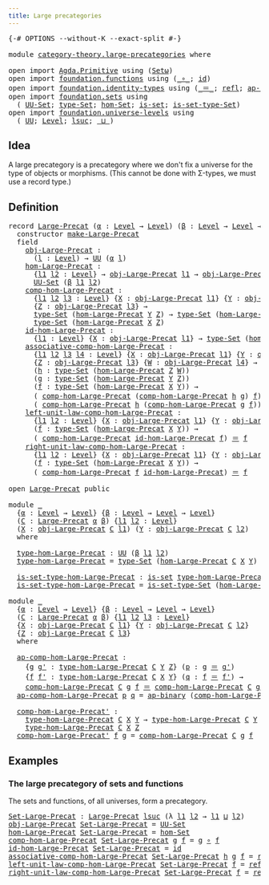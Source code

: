 ```yaml
---
title: Large precategories
---
```


<pre class="Agda"><a id="45" class="Symbol">{-#</a> <a id="49" class="Keyword">OPTIONS</a> <a id="57" class="Pragma">--without-K</a> <a id="69" class="Pragma">--exact-split</a> <a id="83" class="Symbol">#-}</a>

<a id="88" class="Keyword">module</a> <a id="95" href="category-theory.large-precategories.html" class="Module">category-theory.large-precategories</a> <a id="131" class="Keyword">where</a>

<a id="138" class="Keyword">open</a> <a id="143" class="Keyword">import</a> <a id="150" href="Agda.Primitive.html" class="Module">Agda.Primitive</a> <a id="165" class="Keyword">using</a> <a id="171" class="Symbol">(</a><a id="172" href="Agda.Primitive.html#381" class="Primitive">Setω</a><a id="176" class="Symbol">)</a>
<a id="178" class="Keyword">open</a> <a id="183" class="Keyword">import</a> <a id="190" href="foundation.functions.html" class="Module">foundation.functions</a> <a id="211" class="Keyword">using</a> <a id="217" class="Symbol">(</a><a id="218" href="foundation-core.functions.html#420" class="Function Operator">_∘_</a><a id="221" class="Symbol">;</a> <a id="223" href="foundation-core.functions.html#322" class="Function">id</a><a id="225" class="Symbol">)</a>
<a id="227" class="Keyword">open</a> <a id="232" class="Keyword">import</a> <a id="239" href="foundation.identity-types.html" class="Module">foundation.identity-types</a> <a id="265" class="Keyword">using</a> <a id="271" class="Symbol">(</a><a id="272" href="foundation-core.identity-types.html#1865" class="Function Operator">_＝_</a><a id="275" class="Symbol">;</a> <a id="277" href="foundation-core.identity-types.html#1820" class="InductiveConstructor">refl</a><a id="281" class="Symbol">;</a> <a id="283" href="foundation-core.identity-types.html#7942" class="Function">ap-binary</a><a id="292" class="Symbol">)</a>
<a id="294" class="Keyword">open</a> <a id="299" class="Keyword">import</a> <a id="306" href="foundation.sets.html" class="Module">foundation.sets</a> <a id="322" class="Keyword">using</a>
  <a id="330" class="Symbol">(</a> <a id="332" href="foundation-core.sets.html#1190" class="Function">UU-Set</a><a id="338" class="Symbol">;</a> <a id="340" href="foundation-core.sets.html#1304" class="Function">type-Set</a><a id="348" class="Symbol">;</a> <a id="350" href="foundation.sets.html#4494" class="Function">hom-Set</a><a id="357" class="Symbol">;</a> <a id="359" href="foundation-core.sets.html#1113" class="Function">is-set</a><a id="365" class="Symbol">;</a> <a id="367" href="foundation-core.sets.html#1355" class="Function">is-set-type-Set</a><a id="382" class="Symbol">)</a>
<a id="384" class="Keyword">open</a> <a id="389" class="Keyword">import</a> <a id="396" href="foundation.universe-levels.html" class="Module">foundation.universe-levels</a> <a id="423" class="Keyword">using</a>
  <a id="431" class="Symbol">(</a> <a id="433" href="foundation-core.universe-levels.html#235" class="Primitive">UU</a><a id="435" class="Symbol">;</a> <a id="437" href="Agda.Primitive.html#597" class="Postulate">Level</a><a id="442" class="Symbol">;</a> <a id="444" href="Agda.Primitive.html#780" class="Primitive">lsuc</a><a id="448" class="Symbol">;</a> <a id="450" href="Agda.Primitive.html#810" class="Primitive Operator">_⊔_</a><a id="453" class="Symbol">)</a>
</pre>
## Idea

A large precategory is a precategory where we don't fix a universe for the type of objects or morphisms. (This cannot be done with Σ-types, we must use a record type.)

## Definition

<pre class="Agda"><a id="661" class="Keyword">record</a> <a id="Large-Precat"></a><a id="668" href="category-theory.large-precategories.html#668" class="Record">Large-Precat</a> <a id="681" class="Symbol">(</a><a id="682" href="category-theory.large-precategories.html#682" class="Bound">α</a> <a id="684" class="Symbol">:</a> <a id="686" href="Agda.Primitive.html#597" class="Postulate">Level</a> <a id="692" class="Symbol">→</a> <a id="694" href="Agda.Primitive.html#597" class="Postulate">Level</a><a id="699" class="Symbol">)</a> <a id="701" class="Symbol">(</a><a id="702" href="category-theory.large-precategories.html#702" class="Bound">β</a> <a id="704" class="Symbol">:</a> <a id="706" href="Agda.Primitive.html#597" class="Postulate">Level</a> <a id="712" class="Symbol">→</a> <a id="714" href="Agda.Primitive.html#597" class="Postulate">Level</a> <a id="720" class="Symbol">→</a> <a id="722" href="Agda.Primitive.html#597" class="Postulate">Level</a><a id="727" class="Symbol">)</a> <a id="729" class="Symbol">:</a> <a id="731" href="Agda.Primitive.html#381" class="Primitive">Setω</a> <a id="736" class="Keyword">where</a>
  <a id="744" class="Keyword">constructor</a> <a id="make-Large-Precat"></a><a id="756" href="category-theory.large-precategories.html#756" class="InductiveConstructor">make-Large-Precat</a>
  <a id="776" class="Keyword">field</a>
    <a id="Large-Precat.obj-Large-Precat"></a><a id="786" href="category-theory.large-precategories.html#786" class="Field">obj-Large-Precat</a> <a id="803" class="Symbol">:</a>
      <a id="811" class="Symbol">(</a><a id="812" href="category-theory.large-precategories.html#812" class="Bound">l</a> <a id="814" class="Symbol">:</a> <a id="816" href="Agda.Primitive.html#597" class="Postulate">Level</a><a id="821" class="Symbol">)</a> <a id="823" class="Symbol">→</a> <a id="825" href="foundation-core.universe-levels.html#235" class="Primitive">UU</a> <a id="828" class="Symbol">(</a><a id="829" href="category-theory.large-precategories.html#682" class="Bound">α</a> <a id="831" href="category-theory.large-precategories.html#812" class="Bound">l</a><a id="832" class="Symbol">)</a>
    <a id="Large-Precat.hom-Large-Precat"></a><a id="838" href="category-theory.large-precategories.html#838" class="Field">hom-Large-Precat</a> <a id="855" class="Symbol">:</a>
      <a id="863" class="Symbol">{</a><a id="864" href="category-theory.large-precategories.html#864" class="Bound">l1</a> <a id="867" href="category-theory.large-precategories.html#867" class="Bound">l2</a> <a id="870" class="Symbol">:</a> <a id="872" href="Agda.Primitive.html#597" class="Postulate">Level</a><a id="877" class="Symbol">}</a> <a id="879" class="Symbol">→</a> <a id="881" href="category-theory.large-precategories.html#786" class="Field">obj-Large-Precat</a> <a id="898" href="category-theory.large-precategories.html#864" class="Bound">l1</a> <a id="901" class="Symbol">→</a> <a id="903" href="category-theory.large-precategories.html#786" class="Field">obj-Large-Precat</a> <a id="920" href="category-theory.large-precategories.html#867" class="Bound">l2</a> <a id="923" class="Symbol">→</a>
      <a id="931" href="foundation-core.sets.html#1190" class="Function">UU-Set</a> <a id="938" class="Symbol">(</a><a id="939" href="category-theory.large-precategories.html#702" class="Bound">β</a> <a id="941" href="category-theory.large-precategories.html#864" class="Bound">l1</a> <a id="944" href="category-theory.large-precategories.html#867" class="Bound">l2</a><a id="946" class="Symbol">)</a>
    <a id="Large-Precat.comp-hom-Large-Precat"></a><a id="952" href="category-theory.large-precategories.html#952" class="Field">comp-hom-Large-Precat</a> <a id="974" class="Symbol">:</a>
      <a id="982" class="Symbol">{</a><a id="983" href="category-theory.large-precategories.html#983" class="Bound">l1</a> <a id="986" href="category-theory.large-precategories.html#986" class="Bound">l2</a> <a id="989" href="category-theory.large-precategories.html#989" class="Bound">l3</a> <a id="992" class="Symbol">:</a> <a id="994" href="Agda.Primitive.html#597" class="Postulate">Level</a><a id="999" class="Symbol">}</a> <a id="1001" class="Symbol">{</a><a id="1002" href="category-theory.large-precategories.html#1002" class="Bound">X</a> <a id="1004" class="Symbol">:</a> <a id="1006" href="category-theory.large-precategories.html#786" class="Field">obj-Large-Precat</a> <a id="1023" href="category-theory.large-precategories.html#983" class="Bound">l1</a><a id="1025" class="Symbol">}</a> <a id="1027" class="Symbol">{</a><a id="1028" href="category-theory.large-precategories.html#1028" class="Bound">Y</a> <a id="1030" class="Symbol">:</a> <a id="1032" href="category-theory.large-precategories.html#786" class="Field">obj-Large-Precat</a> <a id="1049" href="category-theory.large-precategories.html#986" class="Bound">l2</a><a id="1051" class="Symbol">}</a>
      <a id="1059" class="Symbol">{</a><a id="1060" href="category-theory.large-precategories.html#1060" class="Bound">Z</a> <a id="1062" class="Symbol">:</a> <a id="1064" href="category-theory.large-precategories.html#786" class="Field">obj-Large-Precat</a> <a id="1081" href="category-theory.large-precategories.html#989" class="Bound">l3</a><a id="1083" class="Symbol">}</a> <a id="1085" class="Symbol">→</a>
      <a id="1093" href="foundation-core.sets.html#1304" class="Function">type-Set</a> <a id="1102" class="Symbol">(</a><a id="1103" href="category-theory.large-precategories.html#838" class="Field">hom-Large-Precat</a> <a id="1120" href="category-theory.large-precategories.html#1028" class="Bound">Y</a> <a id="1122" href="category-theory.large-precategories.html#1060" class="Bound">Z</a><a id="1123" class="Symbol">)</a> <a id="1125" class="Symbol">→</a> <a id="1127" href="foundation-core.sets.html#1304" class="Function">type-Set</a> <a id="1136" class="Symbol">(</a><a id="1137" href="category-theory.large-precategories.html#838" class="Field">hom-Large-Precat</a> <a id="1154" href="category-theory.large-precategories.html#1002" class="Bound">X</a> <a id="1156" href="category-theory.large-precategories.html#1028" class="Bound">Y</a><a id="1157" class="Symbol">)</a> <a id="1159" class="Symbol">→</a>
      <a id="1167" href="foundation-core.sets.html#1304" class="Function">type-Set</a> <a id="1176" class="Symbol">(</a><a id="1177" href="category-theory.large-precategories.html#838" class="Field">hom-Large-Precat</a> <a id="1194" href="category-theory.large-precategories.html#1002" class="Bound">X</a> <a id="1196" href="category-theory.large-precategories.html#1060" class="Bound">Z</a><a id="1197" class="Symbol">)</a>
    <a id="Large-Precat.id-hom-Large-Precat"></a><a id="1203" href="category-theory.large-precategories.html#1203" class="Field">id-hom-Large-Precat</a> <a id="1223" class="Symbol">:</a>
      <a id="1231" class="Symbol">{</a><a id="1232" href="category-theory.large-precategories.html#1232" class="Bound">l1</a> <a id="1235" class="Symbol">:</a> <a id="1237" href="Agda.Primitive.html#597" class="Postulate">Level</a><a id="1242" class="Symbol">}</a> <a id="1244" class="Symbol">{</a><a id="1245" href="category-theory.large-precategories.html#1245" class="Bound">X</a> <a id="1247" class="Symbol">:</a> <a id="1249" href="category-theory.large-precategories.html#786" class="Field">obj-Large-Precat</a> <a id="1266" href="category-theory.large-precategories.html#1232" class="Bound">l1</a><a id="1268" class="Symbol">}</a> <a id="1270" class="Symbol">→</a> <a id="1272" href="foundation-core.sets.html#1304" class="Function">type-Set</a> <a id="1281" class="Symbol">(</a><a id="1282" href="category-theory.large-precategories.html#838" class="Field">hom-Large-Precat</a> <a id="1299" href="category-theory.large-precategories.html#1245" class="Bound">X</a> <a id="1301" href="category-theory.large-precategories.html#1245" class="Bound">X</a><a id="1302" class="Symbol">)</a>
    <a id="Large-Precat.associative-comp-hom-Large-Precat"></a><a id="1308" href="category-theory.large-precategories.html#1308" class="Field">associative-comp-hom-Large-Precat</a> <a id="1342" class="Symbol">:</a>
      <a id="1350" class="Symbol">{</a><a id="1351" href="category-theory.large-precategories.html#1351" class="Bound">l1</a> <a id="1354" href="category-theory.large-precategories.html#1354" class="Bound">l2</a> <a id="1357" href="category-theory.large-precategories.html#1357" class="Bound">l3</a> <a id="1360" href="category-theory.large-precategories.html#1360" class="Bound">l4</a> <a id="1363" class="Symbol">:</a> <a id="1365" href="Agda.Primitive.html#597" class="Postulate">Level</a><a id="1370" class="Symbol">}</a> <a id="1372" class="Symbol">{</a><a id="1373" href="category-theory.large-precategories.html#1373" class="Bound">X</a> <a id="1375" class="Symbol">:</a> <a id="1377" href="category-theory.large-precategories.html#786" class="Field">obj-Large-Precat</a> <a id="1394" href="category-theory.large-precategories.html#1351" class="Bound">l1</a><a id="1396" class="Symbol">}</a> <a id="1398" class="Symbol">{</a><a id="1399" href="category-theory.large-precategories.html#1399" class="Bound">Y</a> <a id="1401" class="Symbol">:</a> <a id="1403" href="category-theory.large-precategories.html#786" class="Field">obj-Large-Precat</a> <a id="1420" href="category-theory.large-precategories.html#1354" class="Bound">l2</a><a id="1422" class="Symbol">}</a>
      <a id="1430" class="Symbol">{</a><a id="1431" href="category-theory.large-precategories.html#1431" class="Bound">Z</a> <a id="1433" class="Symbol">:</a> <a id="1435" href="category-theory.large-precategories.html#786" class="Field">obj-Large-Precat</a> <a id="1452" href="category-theory.large-precategories.html#1357" class="Bound">l3</a><a id="1454" class="Symbol">}</a> <a id="1456" class="Symbol">{</a><a id="1457" href="category-theory.large-precategories.html#1457" class="Bound">W</a> <a id="1459" class="Symbol">:</a> <a id="1461" href="category-theory.large-precategories.html#786" class="Field">obj-Large-Precat</a> <a id="1478" href="category-theory.large-precategories.html#1360" class="Bound">l4</a><a id="1480" class="Symbol">}</a> <a id="1482" class="Symbol">→</a>
      <a id="1490" class="Symbol">(</a><a id="1491" href="category-theory.large-precategories.html#1491" class="Bound">h</a> <a id="1493" class="Symbol">:</a> <a id="1495" href="foundation-core.sets.html#1304" class="Function">type-Set</a> <a id="1504" class="Symbol">(</a><a id="1505" href="category-theory.large-precategories.html#838" class="Field">hom-Large-Precat</a> <a id="1522" href="category-theory.large-precategories.html#1431" class="Bound">Z</a> <a id="1524" href="category-theory.large-precategories.html#1457" class="Bound">W</a><a id="1525" class="Symbol">))</a>
      <a id="1534" class="Symbol">(</a><a id="1535" href="category-theory.large-precategories.html#1535" class="Bound">g</a> <a id="1537" class="Symbol">:</a> <a id="1539" href="foundation-core.sets.html#1304" class="Function">type-Set</a> <a id="1548" class="Symbol">(</a><a id="1549" href="category-theory.large-precategories.html#838" class="Field">hom-Large-Precat</a> <a id="1566" href="category-theory.large-precategories.html#1399" class="Bound">Y</a> <a id="1568" href="category-theory.large-precategories.html#1431" class="Bound">Z</a><a id="1569" class="Symbol">))</a>
      <a id="1578" class="Symbol">(</a><a id="1579" href="category-theory.large-precategories.html#1579" class="Bound">f</a> <a id="1581" class="Symbol">:</a> <a id="1583" href="foundation-core.sets.html#1304" class="Function">type-Set</a> <a id="1592" class="Symbol">(</a><a id="1593" href="category-theory.large-precategories.html#838" class="Field">hom-Large-Precat</a> <a id="1610" href="category-theory.large-precategories.html#1373" class="Bound">X</a> <a id="1612" href="category-theory.large-precategories.html#1399" class="Bound">Y</a><a id="1613" class="Symbol">))</a> <a id="1616" class="Symbol">→</a>
      <a id="1624" class="Symbol">(</a> <a id="1626" href="category-theory.large-precategories.html#952" class="Field">comp-hom-Large-Precat</a> <a id="1648" class="Symbol">(</a><a id="1649" href="category-theory.large-precategories.html#952" class="Field">comp-hom-Large-Precat</a> <a id="1671" href="category-theory.large-precategories.html#1491" class="Bound">h</a> <a id="1673" href="category-theory.large-precategories.html#1535" class="Bound">g</a><a id="1674" class="Symbol">)</a> <a id="1676" href="category-theory.large-precategories.html#1579" class="Bound">f</a><a id="1677" class="Symbol">)</a> <a id="1679" href="foundation-core.identity-types.html#1865" class="Function Operator">＝</a>
      <a id="1687" class="Symbol">(</a> <a id="1689" href="category-theory.large-precategories.html#952" class="Field">comp-hom-Large-Precat</a> <a id="1711" href="category-theory.large-precategories.html#1491" class="Bound">h</a> <a id="1713" class="Symbol">(</a><a id="1714" href="category-theory.large-precategories.html#952" class="Field">comp-hom-Large-Precat</a> <a id="1736" href="category-theory.large-precategories.html#1535" class="Bound">g</a> <a id="1738" href="category-theory.large-precategories.html#1579" class="Bound">f</a><a id="1739" class="Symbol">))</a>
    <a id="Large-Precat.left-unit-law-comp-hom-Large-Precat"></a><a id="1746" href="category-theory.large-precategories.html#1746" class="Field">left-unit-law-comp-hom-Large-Precat</a> <a id="1782" class="Symbol">:</a>
      <a id="1790" class="Symbol">{</a><a id="1791" href="category-theory.large-precategories.html#1791" class="Bound">l1</a> <a id="1794" href="category-theory.large-precategories.html#1794" class="Bound">l2</a> <a id="1797" class="Symbol">:</a> <a id="1799" href="Agda.Primitive.html#597" class="Postulate">Level</a><a id="1804" class="Symbol">}</a> <a id="1806" class="Symbol">{</a><a id="1807" href="category-theory.large-precategories.html#1807" class="Bound">X</a> <a id="1809" class="Symbol">:</a> <a id="1811" href="category-theory.large-precategories.html#786" class="Field">obj-Large-Precat</a> <a id="1828" href="category-theory.large-precategories.html#1791" class="Bound">l1</a><a id="1830" class="Symbol">}</a> <a id="1832" class="Symbol">{</a><a id="1833" href="category-theory.large-precategories.html#1833" class="Bound">Y</a> <a id="1835" class="Symbol">:</a> <a id="1837" href="category-theory.large-precategories.html#786" class="Field">obj-Large-Precat</a> <a id="1854" href="category-theory.large-precategories.html#1794" class="Bound">l2</a><a id="1856" class="Symbol">}</a>
      <a id="1864" class="Symbol">(</a><a id="1865" href="category-theory.large-precategories.html#1865" class="Bound">f</a> <a id="1867" class="Symbol">:</a> <a id="1869" href="foundation-core.sets.html#1304" class="Function">type-Set</a> <a id="1878" class="Symbol">(</a><a id="1879" href="category-theory.large-precategories.html#838" class="Field">hom-Large-Precat</a> <a id="1896" href="category-theory.large-precategories.html#1807" class="Bound">X</a> <a id="1898" href="category-theory.large-precategories.html#1833" class="Bound">Y</a><a id="1899" class="Symbol">))</a> <a id="1902" class="Symbol">→</a>
      <a id="1910" class="Symbol">(</a> <a id="1912" href="category-theory.large-precategories.html#952" class="Field">comp-hom-Large-Precat</a> <a id="1934" href="category-theory.large-precategories.html#1203" class="Field">id-hom-Large-Precat</a> <a id="1954" href="category-theory.large-precategories.html#1865" class="Bound">f</a><a id="1955" class="Symbol">)</a> <a id="1957" href="foundation-core.identity-types.html#1865" class="Function Operator">＝</a> <a id="1959" href="category-theory.large-precategories.html#1865" class="Bound">f</a>
    <a id="Large-Precat.right-unit-law-comp-hom-Large-Precat"></a><a id="1965" href="category-theory.large-precategories.html#1965" class="Field">right-unit-law-comp-hom-Large-Precat</a> <a id="2002" class="Symbol">:</a>
      <a id="2010" class="Symbol">{</a><a id="2011" href="category-theory.large-precategories.html#2011" class="Bound">l1</a> <a id="2014" href="category-theory.large-precategories.html#2014" class="Bound">l2</a> <a id="2017" class="Symbol">:</a> <a id="2019" href="Agda.Primitive.html#597" class="Postulate">Level</a><a id="2024" class="Symbol">}</a> <a id="2026" class="Symbol">{</a><a id="2027" href="category-theory.large-precategories.html#2027" class="Bound">X</a> <a id="2029" class="Symbol">:</a> <a id="2031" href="category-theory.large-precategories.html#786" class="Field">obj-Large-Precat</a> <a id="2048" href="category-theory.large-precategories.html#2011" class="Bound">l1</a><a id="2050" class="Symbol">}</a> <a id="2052" class="Symbol">{</a><a id="2053" href="category-theory.large-precategories.html#2053" class="Bound">Y</a> <a id="2055" class="Symbol">:</a> <a id="2057" href="category-theory.large-precategories.html#786" class="Field">obj-Large-Precat</a> <a id="2074" href="category-theory.large-precategories.html#2014" class="Bound">l2</a><a id="2076" class="Symbol">}</a>
      <a id="2084" class="Symbol">(</a><a id="2085" href="category-theory.large-precategories.html#2085" class="Bound">f</a> <a id="2087" class="Symbol">:</a> <a id="2089" href="foundation-core.sets.html#1304" class="Function">type-Set</a> <a id="2098" class="Symbol">(</a><a id="2099" href="category-theory.large-precategories.html#838" class="Field">hom-Large-Precat</a> <a id="2116" href="category-theory.large-precategories.html#2027" class="Bound">X</a> <a id="2118" href="category-theory.large-precategories.html#2053" class="Bound">Y</a><a id="2119" class="Symbol">))</a> <a id="2122" class="Symbol">→</a>
      <a id="2130" class="Symbol">(</a> <a id="2132" href="category-theory.large-precategories.html#952" class="Field">comp-hom-Large-Precat</a> <a id="2154" href="category-theory.large-precategories.html#2085" class="Bound">f</a> <a id="2156" href="category-theory.large-precategories.html#1203" class="Field">id-hom-Large-Precat</a><a id="2175" class="Symbol">)</a> <a id="2177" href="foundation-core.identity-types.html#1865" class="Function Operator">＝</a> <a id="2179" href="category-theory.large-precategories.html#2085" class="Bound">f</a>

<a id="2182" class="Keyword">open</a> <a id="2187" href="category-theory.large-precategories.html#668" class="Module">Large-Precat</a> <a id="2200" class="Keyword">public</a>

<a id="2208" class="Keyword">module</a> <a id="2215" href="category-theory.large-precategories.html#2215" class="Module">_</a>
  <a id="2219" class="Symbol">{</a><a id="2220" href="category-theory.large-precategories.html#2220" class="Bound">α</a> <a id="2222" class="Symbol">:</a> <a id="2224" href="Agda.Primitive.html#597" class="Postulate">Level</a> <a id="2230" class="Symbol">→</a> <a id="2232" href="Agda.Primitive.html#597" class="Postulate">Level</a><a id="2237" class="Symbol">}</a> <a id="2239" class="Symbol">{</a><a id="2240" href="category-theory.large-precategories.html#2240" class="Bound">β</a> <a id="2242" class="Symbol">:</a> <a id="2244" href="Agda.Primitive.html#597" class="Postulate">Level</a> <a id="2250" class="Symbol">→</a> <a id="2252" href="Agda.Primitive.html#597" class="Postulate">Level</a> <a id="2258" class="Symbol">→</a> <a id="2260" href="Agda.Primitive.html#597" class="Postulate">Level</a><a id="2265" class="Symbol">}</a>
  <a id="2269" class="Symbol">(</a><a id="2270" href="category-theory.large-precategories.html#2270" class="Bound">C</a> <a id="2272" class="Symbol">:</a> <a id="2274" href="category-theory.large-precategories.html#668" class="Record">Large-Precat</a> <a id="2287" href="category-theory.large-precategories.html#2220" class="Bound">α</a> <a id="2289" href="category-theory.large-precategories.html#2240" class="Bound">β</a><a id="2290" class="Symbol">)</a> <a id="2292" class="Symbol">{</a><a id="2293" href="category-theory.large-precategories.html#2293" class="Bound">l1</a> <a id="2296" href="category-theory.large-precategories.html#2296" class="Bound">l2</a> <a id="2299" class="Symbol">:</a> <a id="2301" href="Agda.Primitive.html#597" class="Postulate">Level</a><a id="2306" class="Symbol">}</a>
  <a id="2310" class="Symbol">(</a><a id="2311" href="category-theory.large-precategories.html#2311" class="Bound">X</a> <a id="2313" class="Symbol">:</a> <a id="2315" href="category-theory.large-precategories.html#786" class="Field">obj-Large-Precat</a> <a id="2332" href="category-theory.large-precategories.html#2270" class="Bound">C</a> <a id="2334" href="category-theory.large-precategories.html#2293" class="Bound">l1</a><a id="2336" class="Symbol">)</a> <a id="2338" class="Symbol">(</a><a id="2339" href="category-theory.large-precategories.html#2339" class="Bound">Y</a> <a id="2341" class="Symbol">:</a> <a id="2343" href="category-theory.large-precategories.html#786" class="Field">obj-Large-Precat</a> <a id="2360" href="category-theory.large-precategories.html#2270" class="Bound">C</a> <a id="2362" href="category-theory.large-precategories.html#2296" class="Bound">l2</a><a id="2364" class="Symbol">)</a>
  <a id="2368" class="Keyword">where</a>

  <a id="2377" href="category-theory.large-precategories.html#2377" class="Function">type-hom-Large-Precat</a> <a id="2399" class="Symbol">:</a> <a id="2401" href="foundation-core.universe-levels.html#235" class="Primitive">UU</a> <a id="2404" class="Symbol">(</a><a id="2405" href="category-theory.large-precategories.html#2240" class="Bound">β</a> <a id="2407" href="category-theory.large-precategories.html#2293" class="Bound">l1</a> <a id="2410" href="category-theory.large-precategories.html#2296" class="Bound">l2</a><a id="2412" class="Symbol">)</a>
  <a id="2416" href="category-theory.large-precategories.html#2377" class="Function">type-hom-Large-Precat</a> <a id="2438" class="Symbol">=</a> <a id="2440" href="foundation-core.sets.html#1304" class="Function">type-Set</a> <a id="2449" class="Symbol">(</a><a id="2450" href="category-theory.large-precategories.html#838" class="Field">hom-Large-Precat</a> <a id="2467" href="category-theory.large-precategories.html#2270" class="Bound">C</a> <a id="2469" href="category-theory.large-precategories.html#2311" class="Bound">X</a> <a id="2471" href="category-theory.large-precategories.html#2339" class="Bound">Y</a><a id="2472" class="Symbol">)</a>

  <a id="2477" href="category-theory.large-precategories.html#2477" class="Function">is-set-type-hom-Large-Precat</a> <a id="2506" class="Symbol">:</a> <a id="2508" href="foundation-core.sets.html#1113" class="Function">is-set</a> <a id="2515" href="category-theory.large-precategories.html#2377" class="Function">type-hom-Large-Precat</a>
  <a id="2539" href="category-theory.large-precategories.html#2477" class="Function">is-set-type-hom-Large-Precat</a> <a id="2568" class="Symbol">=</a> <a id="2570" href="foundation-core.sets.html#1355" class="Function">is-set-type-Set</a> <a id="2586" class="Symbol">(</a><a id="2587" href="category-theory.large-precategories.html#838" class="Field">hom-Large-Precat</a> <a id="2604" href="category-theory.large-precategories.html#2270" class="Bound">C</a> <a id="2606" href="category-theory.large-precategories.html#2311" class="Bound">X</a> <a id="2608" href="category-theory.large-precategories.html#2339" class="Bound">Y</a><a id="2609" class="Symbol">)</a>

<a id="2612" class="Keyword">module</a> <a id="2619" href="category-theory.large-precategories.html#2619" class="Module">_</a>
  <a id="2623" class="Symbol">{</a><a id="2624" href="category-theory.large-precategories.html#2624" class="Bound">α</a> <a id="2626" class="Symbol">:</a> <a id="2628" href="Agda.Primitive.html#597" class="Postulate">Level</a> <a id="2634" class="Symbol">→</a> <a id="2636" href="Agda.Primitive.html#597" class="Postulate">Level</a><a id="2641" class="Symbol">}</a> <a id="2643" class="Symbol">{</a><a id="2644" href="category-theory.large-precategories.html#2644" class="Bound">β</a> <a id="2646" class="Symbol">:</a> <a id="2648" href="Agda.Primitive.html#597" class="Postulate">Level</a> <a id="2654" class="Symbol">→</a> <a id="2656" href="Agda.Primitive.html#597" class="Postulate">Level</a> <a id="2662" class="Symbol">→</a> <a id="2664" href="Agda.Primitive.html#597" class="Postulate">Level</a><a id="2669" class="Symbol">}</a>
  <a id="2673" class="Symbol">(</a><a id="2674" href="category-theory.large-precategories.html#2674" class="Bound">C</a> <a id="2676" class="Symbol">:</a> <a id="2678" href="category-theory.large-precategories.html#668" class="Record">Large-Precat</a> <a id="2691" href="category-theory.large-precategories.html#2624" class="Bound">α</a> <a id="2693" href="category-theory.large-precategories.html#2644" class="Bound">β</a><a id="2694" class="Symbol">)</a> <a id="2696" class="Symbol">{</a><a id="2697" href="category-theory.large-precategories.html#2697" class="Bound">l1</a> <a id="2700" href="category-theory.large-precategories.html#2700" class="Bound">l2</a> <a id="2703" href="category-theory.large-precategories.html#2703" class="Bound">l3</a> <a id="2706" class="Symbol">:</a> <a id="2708" href="Agda.Primitive.html#597" class="Postulate">Level</a><a id="2713" class="Symbol">}</a>
  <a id="2717" class="Symbol">{</a><a id="2718" href="category-theory.large-precategories.html#2718" class="Bound">X</a> <a id="2720" class="Symbol">:</a> <a id="2722" href="category-theory.large-precategories.html#786" class="Field">obj-Large-Precat</a> <a id="2739" href="category-theory.large-precategories.html#2674" class="Bound">C</a> <a id="2741" href="category-theory.large-precategories.html#2697" class="Bound">l1</a><a id="2743" class="Symbol">}</a> <a id="2745" class="Symbol">{</a><a id="2746" href="category-theory.large-precategories.html#2746" class="Bound">Y</a> <a id="2748" class="Symbol">:</a> <a id="2750" href="category-theory.large-precategories.html#786" class="Field">obj-Large-Precat</a> <a id="2767" href="category-theory.large-precategories.html#2674" class="Bound">C</a> <a id="2769" href="category-theory.large-precategories.html#2700" class="Bound">l2</a><a id="2771" class="Symbol">}</a>
  <a id="2775" class="Symbol">{</a><a id="2776" href="category-theory.large-precategories.html#2776" class="Bound">Z</a> <a id="2778" class="Symbol">:</a> <a id="2780" href="category-theory.large-precategories.html#786" class="Field">obj-Large-Precat</a> <a id="2797" href="category-theory.large-precategories.html#2674" class="Bound">C</a> <a id="2799" href="category-theory.large-precategories.html#2703" class="Bound">l3</a><a id="2801" class="Symbol">}</a>
  <a id="2805" class="Keyword">where</a>

  <a id="2814" href="category-theory.large-precategories.html#2814" class="Function">ap-comp-hom-Large-Precat</a> <a id="2839" class="Symbol">:</a>
    <a id="2845" class="Symbol">{</a><a id="2846" href="category-theory.large-precategories.html#2846" class="Bound">g</a> <a id="2848" href="category-theory.large-precategories.html#2848" class="Bound">g&#39;</a> <a id="2851" class="Symbol">:</a> <a id="2853" href="category-theory.large-precategories.html#2377" class="Function">type-hom-Large-Precat</a> <a id="2875" href="category-theory.large-precategories.html#2674" class="Bound">C</a> <a id="2877" href="category-theory.large-precategories.html#2746" class="Bound">Y</a> <a id="2879" href="category-theory.large-precategories.html#2776" class="Bound">Z</a><a id="2880" class="Symbol">}</a> <a id="2882" class="Symbol">(</a><a id="2883" href="category-theory.large-precategories.html#2883" class="Bound">p</a> <a id="2885" class="Symbol">:</a> <a id="2887" href="category-theory.large-precategories.html#2846" class="Bound">g</a> <a id="2889" href="foundation-core.identity-types.html#1865" class="Function Operator">＝</a> <a id="2891" href="category-theory.large-precategories.html#2848" class="Bound">g&#39;</a><a id="2893" class="Symbol">)</a>
    <a id="2899" class="Symbol">{</a><a id="2900" href="category-theory.large-precategories.html#2900" class="Bound">f</a> <a id="2902" href="category-theory.large-precategories.html#2902" class="Bound">f&#39;</a> <a id="2905" class="Symbol">:</a> <a id="2907" href="category-theory.large-precategories.html#2377" class="Function">type-hom-Large-Precat</a> <a id="2929" href="category-theory.large-precategories.html#2674" class="Bound">C</a> <a id="2931" href="category-theory.large-precategories.html#2718" class="Bound">X</a> <a id="2933" href="category-theory.large-precategories.html#2746" class="Bound">Y</a><a id="2934" class="Symbol">}</a> <a id="2936" class="Symbol">(</a><a id="2937" href="category-theory.large-precategories.html#2937" class="Bound">q</a> <a id="2939" class="Symbol">:</a> <a id="2941" href="category-theory.large-precategories.html#2900" class="Bound">f</a> <a id="2943" href="foundation-core.identity-types.html#1865" class="Function Operator">＝</a> <a id="2945" href="category-theory.large-precategories.html#2902" class="Bound">f&#39;</a><a id="2947" class="Symbol">)</a> <a id="2949" class="Symbol">→</a>
    <a id="2955" href="category-theory.large-precategories.html#952" class="Field">comp-hom-Large-Precat</a> <a id="2977" href="category-theory.large-precategories.html#2674" class="Bound">C</a> <a id="2979" href="category-theory.large-precategories.html#2846" class="Bound">g</a> <a id="2981" href="category-theory.large-precategories.html#2900" class="Bound">f</a> <a id="2983" href="foundation-core.identity-types.html#1865" class="Function Operator">＝</a> <a id="2985" href="category-theory.large-precategories.html#952" class="Field">comp-hom-Large-Precat</a> <a id="3007" href="category-theory.large-precategories.html#2674" class="Bound">C</a> <a id="3009" href="category-theory.large-precategories.html#2848" class="Bound">g&#39;</a> <a id="3012" href="category-theory.large-precategories.html#2902" class="Bound">f&#39;</a>
  <a id="3017" href="category-theory.large-precategories.html#2814" class="Function">ap-comp-hom-Large-Precat</a> <a id="3042" href="category-theory.large-precategories.html#3042" class="Bound">p</a> <a id="3044" href="category-theory.large-precategories.html#3044" class="Bound">q</a> <a id="3046" class="Symbol">=</a> <a id="3048" href="foundation-core.identity-types.html#7942" class="Function">ap-binary</a> <a id="3058" class="Symbol">(</a><a id="3059" href="category-theory.large-precategories.html#952" class="Field">comp-hom-Large-Precat</a> <a id="3081" href="category-theory.large-precategories.html#2674" class="Bound">C</a><a id="3082" class="Symbol">)</a> <a id="3084" href="category-theory.large-precategories.html#3042" class="Bound">p</a> <a id="3086" href="category-theory.large-precategories.html#3044" class="Bound">q</a>

  <a id="3091" href="category-theory.large-precategories.html#3091" class="Function">comp-hom-Large-Precat&#39;</a> <a id="3114" class="Symbol">:</a>
    <a id="3120" href="category-theory.large-precategories.html#2377" class="Function">type-hom-Large-Precat</a> <a id="3142" href="category-theory.large-precategories.html#2674" class="Bound">C</a> <a id="3144" href="category-theory.large-precategories.html#2718" class="Bound">X</a> <a id="3146" href="category-theory.large-precategories.html#2746" class="Bound">Y</a> <a id="3148" class="Symbol">→</a> <a id="3150" href="category-theory.large-precategories.html#2377" class="Function">type-hom-Large-Precat</a> <a id="3172" href="category-theory.large-precategories.html#2674" class="Bound">C</a> <a id="3174" href="category-theory.large-precategories.html#2746" class="Bound">Y</a> <a id="3176" href="category-theory.large-precategories.html#2776" class="Bound">Z</a> <a id="3178" class="Symbol">→</a>
    <a id="3184" href="category-theory.large-precategories.html#2377" class="Function">type-hom-Large-Precat</a> <a id="3206" href="category-theory.large-precategories.html#2674" class="Bound">C</a> <a id="3208" href="category-theory.large-precategories.html#2718" class="Bound">X</a> <a id="3210" href="category-theory.large-precategories.html#2776" class="Bound">Z</a>
  <a id="3214" href="category-theory.large-precategories.html#3091" class="Function">comp-hom-Large-Precat&#39;</a> <a id="3237" href="category-theory.large-precategories.html#3237" class="Bound">f</a> <a id="3239" href="category-theory.large-precategories.html#3239" class="Bound">g</a> <a id="3241" class="Symbol">=</a> <a id="3243" href="category-theory.large-precategories.html#952" class="Field">comp-hom-Large-Precat</a> <a id="3265" href="category-theory.large-precategories.html#2674" class="Bound">C</a> <a id="3267" href="category-theory.large-precategories.html#3239" class="Bound">g</a> <a id="3269" href="category-theory.large-precategories.html#3237" class="Bound">f</a>
</pre>
## Examples

### The large precategory of sets and functions

The sets and functions, of all universes, form a precategory.

<pre class="Agda"><a id="Set-Large-Precat"></a><a id="3409" href="category-theory.large-precategories.html#3409" class="Function">Set-Large-Precat</a> <a id="3426" class="Symbol">:</a> <a id="3428" href="category-theory.large-precategories.html#668" class="Record">Large-Precat</a> <a id="3441" href="Agda.Primitive.html#780" class="Primitive">lsuc</a> <a id="3446" class="Symbol">(λ</a> <a id="3449" href="category-theory.large-precategories.html#3449" class="Bound">l1</a> <a id="3452" href="category-theory.large-precategories.html#3452" class="Bound">l2</a> <a id="3455" class="Symbol">→</a> <a id="3457" href="category-theory.large-precategories.html#3449" class="Bound">l1</a> <a id="3460" href="Agda.Primitive.html#810" class="Primitive Operator">⊔</a> <a id="3462" href="category-theory.large-precategories.html#3452" class="Bound">l2</a><a id="3464" class="Symbol">)</a>
<a id="3466" href="category-theory.large-precategories.html#786" class="Field">obj-Large-Precat</a> <a id="3483" href="category-theory.large-precategories.html#3409" class="Function">Set-Large-Precat</a> <a id="3500" class="Symbol">=</a> <a id="3502" href="foundation-core.sets.html#1190" class="Function">UU-Set</a>
<a id="3509" href="category-theory.large-precategories.html#838" class="Field">hom-Large-Precat</a> <a id="3526" href="category-theory.large-precategories.html#3409" class="Function">Set-Large-Precat</a> <a id="3543" class="Symbol">=</a> <a id="3545" href="foundation.sets.html#4494" class="Function">hom-Set</a>
<a id="3553" href="category-theory.large-precategories.html#952" class="Field">comp-hom-Large-Precat</a> <a id="3575" href="category-theory.large-precategories.html#3409" class="Function">Set-Large-Precat</a> <a id="3592" href="category-theory.large-precategories.html#3592" class="Bound">g</a> <a id="3594" href="category-theory.large-precategories.html#3594" class="Bound">f</a> <a id="3596" class="Symbol">=</a> <a id="3598" href="category-theory.large-precategories.html#3592" class="Bound">g</a> <a id="3600" href="foundation-core.functions.html#420" class="Function Operator">∘</a> <a id="3602" href="category-theory.large-precategories.html#3594" class="Bound">f</a>
<a id="3604" href="category-theory.large-precategories.html#1203" class="Field">id-hom-Large-Precat</a> <a id="3624" href="category-theory.large-precategories.html#3409" class="Function">Set-Large-Precat</a> <a id="3641" class="Symbol">=</a> <a id="3643" href="foundation-core.functions.html#322" class="Function">id</a>
<a id="3646" href="category-theory.large-precategories.html#1308" class="Field">associative-comp-hom-Large-Precat</a> <a id="3680" href="category-theory.large-precategories.html#3409" class="Function">Set-Large-Precat</a> <a id="3697" href="category-theory.large-precategories.html#3697" class="Bound">h</a> <a id="3699" href="category-theory.large-precategories.html#3699" class="Bound">g</a> <a id="3701" href="category-theory.large-precategories.html#3701" class="Bound">f</a> <a id="3703" class="Symbol">=</a> <a id="3705" href="foundation-core.identity-types.html#1820" class="InductiveConstructor">refl</a>
<a id="3710" href="category-theory.large-precategories.html#1746" class="Field">left-unit-law-comp-hom-Large-Precat</a> <a id="3746" href="category-theory.large-precategories.html#3409" class="Function">Set-Large-Precat</a> <a id="3763" href="category-theory.large-precategories.html#3763" class="Bound">f</a> <a id="3765" class="Symbol">=</a> <a id="3767" href="foundation-core.identity-types.html#1820" class="InductiveConstructor">refl</a>
<a id="3772" href="category-theory.large-precategories.html#1965" class="Field">right-unit-law-comp-hom-Large-Precat</a> <a id="3809" href="category-theory.large-precategories.html#3409" class="Function">Set-Large-Precat</a> <a id="3826" href="category-theory.large-precategories.html#3826" class="Bound">f</a> <a id="3828" class="Symbol">=</a> <a id="3830" href="foundation-core.identity-types.html#1820" class="InductiveConstructor">refl</a>
</pre>